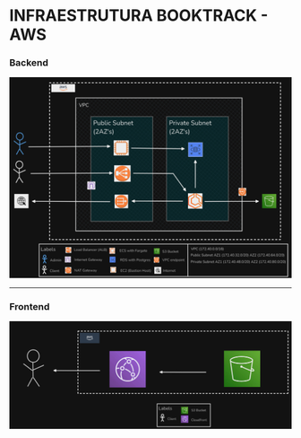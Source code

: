 # INFRAESTRUTURA BOOKTRACK - AWS

### Backend

![backend](./assets/aws-infra-backend.png)

---

### Frontend

![frontend](./assets/aws-infra-frontend.png)
